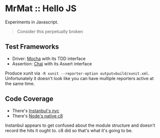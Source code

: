 # MrMat :: Hello JS

Experiments in Javascript.

> Consider this perpetually broken

## Test Frameworks

* Driver: [Mocha](https://mochajs.org/) with its TDD interface
* Assertion: [Chai](https://www.chaijs.com/) with its Assert interface

Produce xunit via `-R xunit --reporter-option output=build/xunit.xml`. Unfortunately it doesn't look
like you can have multiple reporters active at the same time.

## Code Coverage

* There's [Instanbul's nyc](https://istanbul.js.org/)
* There's [Node's native c8](https://openbase.com/js/c8/documentation)

Instanbul appears to get confused about the module structure and doesn't record the hits it ought to.
c8 did so that's what it's going to be.


